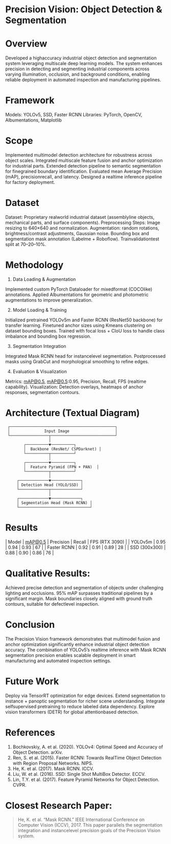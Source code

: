 # Precision Vision: Object Detection & Segmentation

# Overview
Developed a highaccuracy industrial object detection and segmentation system leveraging multiscale deep learning models. The system enhances precision in detecting and segmenting industrial components across varying illumination, occlusion, and background conditions, enabling reliable deployment in automated inspection and manufacturing pipelines.

# Framework
Models: YOLOv5, SSD, Faster RCNN
Libraries: PyTorch, OpenCV, Albumentations, Matplotlib

# Scope
 Implemented multimodel detection architecture for robustness across object scales.
 Integrated multiscale feature fusion and anchor optimization for industrial parts.
 Extended detection pipeline to semantic segmentation for finegrained boundary identification.
 Evaluated mean Average Precision (mAP), precisionrecall, and latency.
 Designed a realtime inference pipeline for factory deployment.

# Dataset
Dataset: Proprietary realworld industrial dataset (assemblyline objects, mechanical parts, and surface components).
Preprocessing Steps:
 Image resizing to 640×640 and normalization.
 Augmentation: random rotations, brightness/contrast adjustments, Gaussian noise.
 Bounding box and segmentation mask annotation (Labelme + Roboflow).
 Trainvalidationtest split at 70–20–10%.

 # Methodology

 1. Data Loading & Augmentation

 Implemented custom PyTorch Dataloader for mixedformat (COCOlike) annotations.
 Applied Albumentations for geometric and photometric augmentations to improve generalization.

 2. Model Loading & Training

 Initialized pretrained YOLOv5m and Faster RCNN (ResNet50 backbone) for transfer learning.
 Finetuned anchor sizes using Kmeans clustering on dataset bounding boxes.
 Trained with focal loss + CIoU loss to handle class imbalance and bounding box regression.

 3. Segmentation Integration

 Integrated Mask RCNN head for instancelevel segmentation.
 Postprocessed masks using GrabCut and morphological smoothing to refine edges.

 4. Evaluation & Visualization

 Metrics: mAP@0.5, mAP@0.5:0.95, Precision, Recall, FPS (realtime capability).
 Visualization: Detection overlays, heatmaps of anchor responses, segmentation contours.

# Architecture (Textual Diagram)
    
     ┌──────────────────────────────────────────────┐
     │               Input Image                    │
     └─────────────────┬────────────────────────────┘
                       │
            ┌──────────▼──────────┐
            │  Backbone (ResNet/ CSPDarknet) │
            └──────────┬──────────┘
                       │
            ┌──────────▼──────────┐
            │  Feature Pyramid (FPN + PAN)  │
            └──────────┬──────────┘
                       │
         ┌─────────────▼─────────────┐
         │ Detection Head (YOLO/SSD) │
         └─────────────┬─────────────┘
                       │
         ┌─────────────▼─────────────┐
         │ Segmentation Head (Mask RCNN) │
         └───────────────────────────────┘

# Results
| Model         | mAP@0.5 | Precision | Recall | FPS (RTX 3090) |
| YOLOv5m       | 0.95    | 0.94      | 0.93   | 67             |
| Faster RCNN   | 0.92    | 0.91      | 0.89   | 28             |
| SSD (300x300) | 0.88    | 0.90      | 0.86   | 76             |

# Qualitative Results:
 Achieved precise detection and segmentation of objects under challenging lighting and occlusions.
 95% mAP surpasses traditional pipelines by a significant margin.
 Mask boundaries closely aligned with ground truth contours, suitable for defectlevel inspection.

# Conclusion
The Precision Vision framework demonstrates that multimodel fusion and anchor optimization significantly enhance industrial object detection accuracy. The combination of YOLOv5’s realtime inference with Mask RCNN segmentation precision enables scalable deployment in smart manufacturing and automated inspection settings.

# Future Work
 Deploy via TensorRT optimization for edge devices.
 Extend segmentation to instance + panoptic segmentation for richer scene understanding.
 Integrate selfsupervised pretraining to reduce labeled data dependency.
 Explore vision transformers (DETR) for global attentionbased detection.

# References
1. Bochkovskiy, A. et al. (2020). YOLOv4: Optimal Speed and Accuracy of Object Detection. arXiv.
2. Ren, S. et al. (2015). Faster RCNN: Towards RealTime Object Detection with Region Proposal Networks. NIPS.
3. He, K. et al. (2017). Mask RCNN. ICCV.
4. Liu, W. et al. (2016). SSD: Single Shot MultiBox Detector. ECCV.
5. Lin, T.Y. et al. (2017). Feature Pyramid Networks for Object Detection. CVPR.

# Closest Research Paper:
> He, K. et al. “Mask RCNN.” IEEE International Conference on Computer Vision (ICCV), 2017.
> This paper parallels the segmentation integration and instancelevel precision goals of the Precision Vision system.
